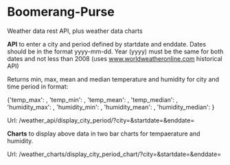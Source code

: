 # Boomerang-Purse
Weather data rest API, plus weather data charts

**API** to enter a city and period defined by startdate and enddate. Dates should be in the format yyyy-mm-dd.
Year (yyyy) must be the same for both dates and not less than 2008 (uses www.worldweatheronline.com historical API)

Returns min, max, mean and median temperature and humidity for city and time period in format:

{'temp_max': <integer>, 'temp_min': <integer>, 'temp_mean': <integer>, 'temp_median': <integer>, 'humidity_max': <integer>, 'humidity_min': <integer>, 'humidity_mean': <integer>, 'humidity_median': <integer>}

Url: /weather_api/display_city_period/?city=<city>&startdate=<yyyy-mm-dd>&enddate=<yyyy-mm-dd>

**Charts** to display above data in two bar charts for tempaerature and humidity.

Url: /weather_charts/display_city_period_chart/?city=<city>&startdate=<yyyy-mm-dd>&enddate=<yyyy-mm-dd> 


